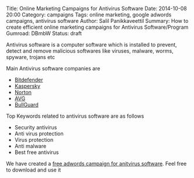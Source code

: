 Title: Online Marketing Campaigns for Antivirus Software
Date: 2014-10-08 20:00
Category: campaigns
Tags: online marketing, google adwords campaigns, antivirus software
Author: Salil Panikkaveettil
Summary: How to create efficient online marketing campaigns for Antivirus Software/Program
Gumroad: DBmbW
Status: draft

Antivirus software is a computer software which is installed to prevent, detect and remove malicious softwares like viruses, malware, worms, spyware, trojans etc

Main Antivirus software companies are 

- [Bitdefender](http://www.bitdefender.com/ "Bitdefender Antivirus")
- [Kaspersky](http://www.kaspersky.co.in/ "Kaspersky Antivirus")
- [Norton](http://us.norton.com/ "Norton Antivirus")
- [AVG](http://www.avg.com/ "AVG Antivirus")
- [BullGuard](http://www.bullguard.com/ "BullGuard Antivirus")

Top Keywords related to antivirus software are as follows

- Security antivirus
- Anti virus protection
- Virus protection
- Anti malware
- Best free antivirus

We have created a [free adwords campaign for anitvirus software](https://gumroad.com/l/DBmbW "free adwords campaign for anitvirus software"). Feel free to download and use it

